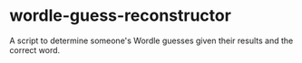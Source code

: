 # wordle-guess-reconstructor
A script to determine someone's Wordle guesses given their results and the correct word.
